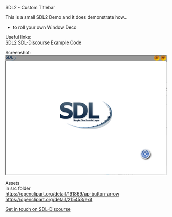 SDL2 - Custom Titlebar

This is a small SDL2 Demo and it does demonstrate how...  

  * to roll your own Window Deco

Useful links:  
[SDL2](https://www.libsdl.org/) [SDL-Discourse](https://discourse.libsdl.org) [Example Code](https://gist.github.com/Acry/baa861b8e370c6eddbb18519c487d9d8)

Screenshot:  
![Screenshot](./screenshot.png)

Assets  
in src folder  
<https://openclipart.org/detail/191869/up-button-arrow>  
<https://openclipart.org/detail/215453/exit>  

[Get in touch on SDL-Discourse](https://discourse.libsdl.org/u/Acry/summary)
